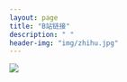 ```yaml
---
layout: page
title: "B站链接"
description: " "
header-img: "img/zhihu.jpg"
---
```




<a href="https://space.bilibili.com/545545/#/" target="_blank"><img src="https://github.com/feiyuii/feiyuii.github.io/blob/master/img/crowds/crowds.jpg?raw=true"/></a>




